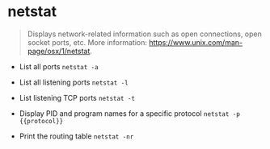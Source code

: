 # netstat
> Displays network-related information such as open connections, open socket ports, etc.
> More information: <https://www.unix.com/man-page/osx/1/netstat>.

- List all ports
`netstat -a`

- List all listening ports
`netstat -l`

- List listening TCP ports
`netstat -t`

- Display PID and program names for a specific protocol
`netstat -p {{protocol}}`

- Print the routing table
`netstat -nr`
